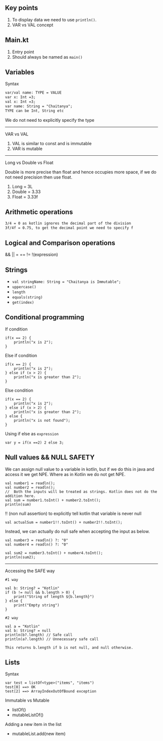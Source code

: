 ## Key points
1. To display data we need to use `println()`.
2. VAR vs VAL concept

## Main.kt
1. Entry point
2. Should always be named as `main()`

## Variables

Syntax
```dtd
var/val name: TYPE = VALUE
var x: Int =3;
val x: Int =3;
var name: String = "Chaitanya";
TYPE can be Int, String etc
```
We do not need to explicitly specify the type

---
VAR vs VAL
1. VAL is similar to const and is immutable
2. VAR is mutable

---

Long vs Double vs Float

Double is more precise than float and hence occupies more space, if we do not need precision then use float.

1. Long = 3L
2. Double = 3.33
3. Float = 3.33f


## Arithmetic operations
```dtd
3/4 = 0 as kotlin ignores the decimal part of the division
3f/4f = 0.75, to get the decimal point we need to specify f
```

## Logical and Comparison operations

&& || = == != !(expression)


## Strings
* `val stringName: String = "Chaitanya is Immutable";`
* `uppercase()`
* `length`
* `equals(string)`
* `get(index)`

## Conditional programming

If condition
```
if(x == 2) {
    println("x is 2");
}
```

Else if condition

```
if(x == 2) {
    println("x is 2");
} else if (x > 2) {
    println("x is greater than 2");
}

```

Else condition

```
if(x == 2) {
    println("x is 2");
} else if (x > 2) {
    println("x is greater than 2");
} else {
    println("x is not found");
}
```

Using if else as `expression`
```
var y = if(x ==2) 2 else 3;
```

## Null values && NULL SAFETY
We can assign null value to a variable in kotlin, but
if we do this in java and access it we get NPE. Where as in
Kotlin we do not get NPE.

```
val number1 = readln();
val number2 = readln();
//  Both the inputs will be treated as strings. Kotlin does not do the addition here.
val sum = number1.toInt() + number2.toInt();
println(sum)

```

!! (non null assertion) to explicitly tell kotlin that variable is never null
```
val actualSum = number1!!.toInt() + number2!!.toInt();
```

Instead, we can actually do null safe when accepting the input as below.
```
val number3 = readln() ?: "0"
val number4 = readln() ?: "0"

val sum2 = number3.toInt() + number4.toInt();
println(sum2);
```

---

Accessing the SAFE way

```
#1 way

val b: String? = "Kotlin"
if (b != null && b.length > 0) {
    print("String of length ${b.length}")
} else {
    print("Empty string")
}
```

```
#2 way

val a = "Kotlin"
val b: String? = null
println(b?.length) // Safe call
println(a?.length) // Unnecessary safe call

This returns b.length if b is not null, and null otherwise.

```

## Lists
Syntax
```
var test = listOf<type>("items", "items")
test[0] ==> OK
test[2] ==> ArrayIndexOutOfBound exception
```

Immutable vs Mutable

* listOf()
* mutableListOf()

Adding a new item in the list

* mutableList.add(new item)